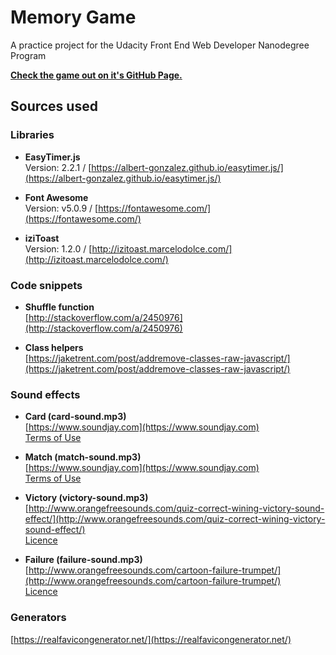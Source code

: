 # Memory Game

A practice project for the Udacity Front End Web Developer Nanodegree Program

[**Check the game out on it's GitHub Page.**](https://sixl-daniel.github.io/fend-project-memory-game/)

## Sources used

### Libraries

- **EasyTimer.js**  
Version: 2.2.1 / [https://albert-gonzalez.github.io/easytimer.js/](https://albert-gonzalez.github.io/easytimer.js/)

- **Font Awesome**  
Version: v5.0.9 / [https://fontawesome.com/](https://fontawesome.com/)

- **iziToast**  
Version: 1.2.0 / [http://izitoast.marcelodolce.com/](http://izitoast.marcelodolce.com/)

### Code snippets

- **Shuffle function**  
[http://stackoverflow.com/a/2450976](http://stackoverflow.com/a/2450976)

- **Class helpers**  
[https://jaketrent.com/post/addremove-classes-raw-javascript/](https://jaketrent.com/post/addremove-classes-raw-javascript/)

### Sound effects

- **Card (card-sound.mp3)**  
[https://www.soundjay.com](https://www.soundjay.com)  
[Terms of Use](https://www.soundjay.com/tos.html)

- **Match (match-sound.mp3)**  
[https://www.soundjay.com](https://www.soundjay.com)  
[Terms of Use](https://www.soundjay.com/tos.html)

- **Victory (victory-sound.mp3)**  
[http://www.orangefreesounds.com/quiz-correct-wining-victory-sound-effect/](http://www.orangefreesounds.com/quiz-correct-wining-victory-sound-effect/)  
[Licence](https://creativecommons.org/licenses/by-nc/4.0/)

- **Failure (failure-sound.mp3)**  
[http://www.orangefreesounds.com/cartoon-failure-trumpet/](http://www.orangefreesounds.com/cartoon-failure-trumpet/)  
[Licence](https://creativecommons.org/licenses/by-nc/4.0/)

### Generators
[https://realfavicongenerator.net/](https://realfavicongenerator.net/)
